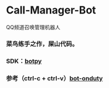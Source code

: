 # Call-Manager-Bot
QQ频道召唤管理机器人
### 菜鸟练手之作，屎山代码。
### SDK：[botpy](https://github.com/tencent-connect/botpy) 
### 参考（ctrl-c + ctrl-v）[bot-onduty](https://github.com/tencent-connect/bot-onduty) 
